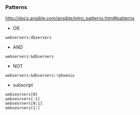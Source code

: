 ### Patterns

http://docs.ansible.com/ansible/intro_patterns.html#patterns

- OR
```
webservers:dbservers
```

- AND
```
webservers:&dbservers
```

- NOT
```
webservers:&dbservers:!phoenix
```

- subscript
```
websesrvers[0]
websesrvers[-1]
websesrvers[0:1]
websesrvers[1:]
```
